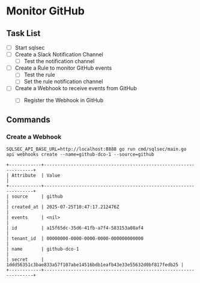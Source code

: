 # Monitor GitHub

## Task List

- [ ] Start sqlsec
- [ ] Create a Slack Notification Channel
    - [ ] Test the notification channel
- [ ] Create a Rule to monitor GitHub events
    - [ ] Test the rule 
    - [ ] Set the rule notification channel
- [ ] Create a Webhook to receive events from GitHub
    - [ ] Register the Webhook in GitHub


## Commands

### Create a Webhook
```
SQLSEC_API_BASE_URL=http://localhost:8888 go run cmd/sqlsec/main.go api webhooks create --name=github-dco-1 --source=github

+------------+------------------------------------------------------------------+
| Attribute  | Value                                                            |
+------------+------------------------------------------------------------------+
| source     | github                                                           |
| created_at | 2025-07-25T10:47:17.212476Z                                      |
| events     | <nil>                                                            |
| id         | a15f65dc-35d6-41fb-a7f4-583153a08af4                             |
| tenant_id  | 00000000-0000-0000-0000-000000000000                             |
| name       | github-dco-1                                                     |
| secret     | 1ddd56351c3bae833a57f107abe14516bdb1eafb43e33e55632d0bf817fedb25 |
+------------+------------------------------------------------------------------+
```

